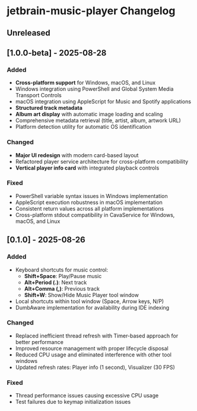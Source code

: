 <!-- Keep a Changelog guide -> https://keepachangelog.com -->

# jetbrain-music-player Changelog
## Unreleased

## [1.0.0-beta] - 2025-08-28
### Added
- **Cross-platform support** for Windows, macOS, and Linux
- Windows integration using PowerShell and Global System Media Transport Controls
- macOS integration using AppleScript for Music and Spotify applications
- **Structured track metadata**
- **Album art display** with automatic image loading and scaling
- Comprehensive metadata retrieval (title, artist, album, artwork URL)
- Platform detection utility for automatic OS identification

### Changed
- **Major UI redesign** with modern card-based layout
- Refactored player service architecture for cross-platform compatibility
- **Vertical player info card** with integrated playback controls

### Fixed
- PowerShell variable syntax issues in Windows implementation
- AppleScript execution robustness in macOS implementation
- Consistent return values across all platform implementations
- Cross-platform stdout compatibility in CavaService for Windows, macOS, and Linux

## [0.1.0] - 2025-08-26
### Added
- Keyboard shortcuts for music control:
  - **Shift+Space**: Play/Pause music
  - **Alt+Period (.)**: Next track
  - **Alt+Comma (,)**: Previous track
  - **Shift+W**: Show/Hide Music Player tool window
- Local shortcuts within tool window (Space, Arrow keys, N/P)
- DumbAware implementation for availability during IDE indexing

### Changed
- Replaced inefficient thread refresh with Timer-based approach for better performance
- Improved resource management with proper lifecycle disposal
- Reduced CPU usage and eliminated interference with other tool windows
- Updated refresh rates: Player info (1 second), Visualizer (30 FPS)

### Fixed
- Thread performance issues causing excessive CPU usage
- Test failures due to keymap initialization issues